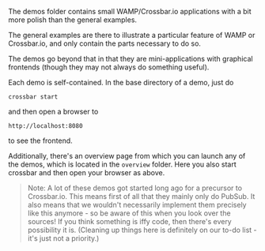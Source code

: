 The demos folder contains small WAMP/Crossbar.io applications with a bit more polish than the general examples. 

The general examples are there to illustrate a particular feature of WAMP or Crossbar.io, and only contain the parts necessary to do so.

The demos go beyond that in that they are mini-applications with graphical frontends (though they may not always do something useful).

Each demo is self-contained. In the base directory of a demo, just do

```
crossbar start
```

and then open a browser to

```
http://localhost:8080
```

to see the frontend. 

Additionally, there's an overview page from which you can launch any of the demos, which is located in the `overview` folder. Here you also start crossbar and then open your browser as above.

> Note: A lot of these demos got started long ago for a precursor to Crossbar.io. This means first of all that they mainly only do PubSub. It also means that we wouldn't necessarily implement them precisely like this anymore - so be aware of this when you look over the sources! If you think something is iffy code, then there's every possibility it is. (Cleaning up things here is definitely on our to-do list - it's just not a priority.)

